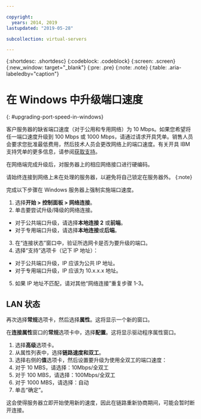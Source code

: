 ```yaml
---

copyright:
  years: 2014, 2019
lastupdated: "2019-05-28"

subcollection: virtual-servers

---
```


{:shortdesc: .shortdesc}
{:codeblock: .codeblock}
{:screen: .screen}
{:new_window: target="_blank"}
{:pre: .pre}
{:note: .note}
{:table: .aria-labeledby="caption"}

# 在 Windows 中升级端口速度
{: #upgrading-port-speed-in-windows}

客户服务器的缺省端口速度（对于公用和专用网络）为 10 Mbps。如果您希望将任一端口速度升级到 100 Mbps 或 1000 Mbps，请通过请求开具凭单。销售人员会要求您批准最低费用，然后技术人员会更改网络上的端口速度。有关开具 IBM 支持凭单的更多信息，请参阅[获取支持](/docs/get-support?topic=get-support-getting-customer-support)。

在网络端完成升级后，对服务器上的相应网络接口进行硬编码。

请始终连接到网络上未在处理的服务器，以避免将自己锁定在服务器外。
{:note}

完成以下步骤在 Windows 服务器上强制实施端口速度。 

1. 选择**开始 > 控制面板 > 网络连接**。
2. 单击要尝试升级/降级的网络连接。
  * 对于公共端口升级，请选择**本地连接 2** 或**前端**。
  * 对于专用端口升级，请选择**本地连接**或**后端**。
3. 在“连接状态”窗口中，验证所选网卡是否为要升级的端口。
4. 选择“支持”选项卡（记下 IP 地址）：
  * 对于公共端口升级，IP 应该为公共 IP 地址。
  * 对于专用端口升级，IP 应该为 10.x.x.x 地址。
5. 如果 IP 地址不匹配，请对其他“网络连接”重复步骤 1-3。

## LAN 状态

再次选择**常规**选项卡，然后选择**属性**。这将显示一个新的窗口。

在**连接属性**窗口的**常规**选项卡中，选择**配置**。这将显示驱动程序属性窗口。

1. 选择**高级**选项卡。
2. 从属性列表中，选择**链路速度和双工**。
3. 选择右侧的**值**选项卡，然后设置要升级为使用全双工的端口速度：
  1. 对于 10 MBS，请选择：10Mbps/全双工
  2. 对于 100 MBS，请选择：100Mbps/全双工
  3. 对于 1000 MBS，请选择：自动
4. 单击“确定”。  

这会使得服务器立即开始使用新的速度，因此在链路重新协商期间，可能会暂时断开连接。
